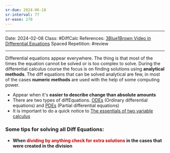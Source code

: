 ```yaml
---
sr-due: 2024-06-18
sr-interval: 77
sr-ease: 270
---
```

--- 
Date: 2024-02-08
Class: #DiffCalc 
References: [3Blue1Brown Video in Differential Equations](https://www.youtube.com/watch?v=p_di4Zn4wz4)
Spaced Repetition: #review 

---

Differential equations appear everywhere. The thing is that most of the times the equation cannot be solved or is too complex to solve. During the differential calculus course the focus is on finding solutions using **analytical methods**. 
The diff equations that can be solved analytical are few, in most of the cases **numeric methods** are used with the help of some computing power.

+ Appear when it's **easier to describe change than absolute amounts**
+ There are two types of diffEquations. [ODEs](ODEs.md) (Ordinary differential equations) and [PDEs](PDEs) (Partial differential equations)
+ It is important to do a quick notice to [The essentials of two variable calculus](The%20essentials%20of%20two%20variable%20calculus.md)

### Some tips for solving all Diff Equations: 
+ **When <font color="#c00000">dividing by anything check for extra solutions</font> in the cases that were created in the division**
